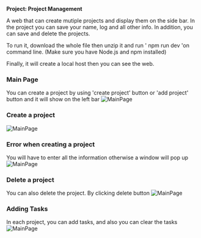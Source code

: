 **Project: Project Management**

A web that can create mutiple projects and display them on the side bar. In the project you can save your name, log and all other info.
In addition, you can save and delete the projects. 

To run it, download the whole file then unzip it and run ' npm run dev 'on command line. (Make sure you have Node.js and npm installed)

Finally, it will create a local host then you can see the web.

### Main Page
You can create a project by using 'create project' button or 'add project' button and it will show on the left bar 
![MainPage](https://github.com/TY-WORK-UVIC/Front-End/assets/105994651/ce596be6-966d-476f-be36-cecdcaadddfd)

### Create a project

![MainPage](https://github.com/TY-WORK-UVIC/Front-End/assets/105994651/f03b8eb9-88dc-4aca-9b16-50fef2e4fa55)

### Error when creating a project
You will have to enter all the information otherwise a window will pop up
![MainPage](https://github.com/TY-WORK-UVIC/Front-End/assets/105994651/eea9fdd7-a971-4550-8fe6-e3d5aef7f8ca)

### Delete a project 
You can also delete the project. By clicking delete button
![MainPage](https://github.com/TY-WORK-UVIC/Front-End/assets/105994651/d4892684-aaad-457a-93e9-31f53400637f)

### Adding Tasks
In each project, you can add tasks, and also you can clear the tasks
![MainPage](https://github.com/TY-WORK-UVIC/Front-End/assets/105994651/dcb9c8bd-a0d4-4e45-88e6-63fceeeb803b)

